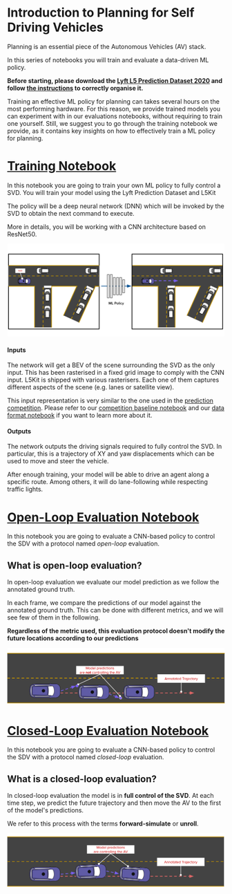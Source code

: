 # Introduction to Planning for Self Driving Vehicles
Planning is an essential piece of the Autonomous Vehicles (AV) stack.

In this series of notebooks you will train and evaluate a data-driven ML policy.

**Before starting, please download the [Lyft L5 Prediction Dataset 2020](https://self-driving.lyft.com/level5/prediction/) and follow [the instructions](https://github.com/lyft/l5kit#download-the-datasets) to correctly organise it.**

Training an effective ML policy for planning can takes several hours on the most performing hardware.
For this reason, we provide trained models you can experiment with in our evaluations notebooks,
without requiring to train one yourself. Still, we suggest you to go through the training notebook we provide,
as it contains key insights on how to effectively train a ML policy for planning.

# [Training Notebook](./train.ipynb)

In this notebook you are going to train your own ML policy to fully control a SVD. You will train your model using the Lyft Prediction Dataset and L5Kit


The policy will be a deep neural network (DNN) which will be invoked by the SVD to obtain the next command to execute.

More in details, you will be working with a CNN architecture based on ResNet50.

![model](../../images/planning/model.svg)


#### Inputs
The network will get a BEV of the scene surrounding the SVD as the only input. This has been rasterised in a fixed grid image to comply with the CNN input. L5Kit is shipped with various rasterisers. Each one of them captures different aspects of the scene (e.g. lanes or satellite view).

This input representation is very similar to the one used in the [prediction competition](https://www.kaggle.com/c/lyft-motion-prediction-autonomous-vehicles/overview). Please refer to our [competition baseline notebook](../agent_motion_prediction/agent_motion_prediction.ipynb) and our [data format notebook](../visualisation/visualise_data.ipynb) if you want to learn more about it.

#### Outputs
The network outputs the driving signals required to fully control the SVD. In particular, this is a trajectory of XY and yaw displacements which can be used to move and steer the vehicle.

After enough training, your model will be able to drive an agent along a specific route. Among others, it will do lane-following while respecting traffic lights.

# [Open-Loop Evaluation Notebook](./open_loop_test.ipynb)

In this notebook you are going to evaluate a CNN-based policy to control the SDV with a protocol named *open-loop* evaluation.

## What is open-loop evaluation?
In open-loop evaluation we evaluate our model prediction as we follow the annotated ground truth.

In each frame, we compare the predictions of our model against the annotated ground truth. This can be done with different metrics, and we will see few of them in the following.

**Regardless of the metric used, this evaluation protocol doesn't modify the future locations according to our predictions**

![open-loop](../../images/planning/open-loop.svg)


# [Closed-Loop Evaluation Notebook](./closed_loop_test.ipynb)
In this notebook you are going to evaluate a CNN-based policy to control the SDV with a protocol named *closed-loop* evaluation.

## What is a closed-loop evaluation?
In closed-loop evaluation the model is in **full control of the SVD**. At each time step, we predict the future trajectory and then move the AV to the first of the model's predictions. 

We refer to this process with the terms **forward-simulate** or **unroll**.

![closed-loop](../../images/planning/closed-loop.svg)
